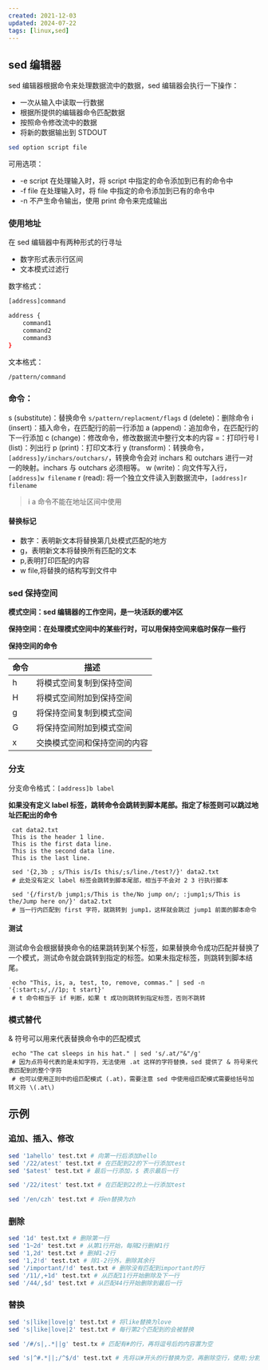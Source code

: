 ```yaml
---
created: 2021-12-03
updated: 2024-07-22
tags: [linux,sed]
---
```


## sed 编辑器

sed 编辑器根据命令来处理数据流中的数据，sed 编辑器会执行一下操作：
- 一次从输入中读取一行数据
- 根据所提供的编辑器命令匹配数据
- 按照命令修改流中的数据
- 将新的数据输出到 STDOUT

```bash
sed option script file
```
可用选项：
- -e script 在处理输入时，将 script 中指定的命令添加到已有的命令中
- -f file 在处理输入时，将 file 中指定的命令添加到已有的命令中
- -n 不产生命令输出，使用 print 命令来完成输出

### 使用地址

在 sed 编辑器中有两种形式的行寻址
- 数字形式表示行区间
- 文本模式过滤行

数字格式：
```bash
[address]command
```

```bash
address {
	command1
	command2
	command3
}
```

文本格式：
```bash
/pattern/command
```

### 命令：

s (substitute)：替换命令 `s/pattern/replacment/flags`
d (delete)：删除命令
i (insert)：插入命令，在匹配行的前一行添加
a (append)：追加命令，在匹配行的下一行添加
c (change)：修改命令，修改数据流中整行文本的内容
=：打印行号
l (list)：列出行
p (print)：打印文本行
y (transform)：转换命令，`[address]y/inchars/outchars/`，转换命令会对 inchars 和 outchars 进行一对一的映射。inchars 与 outchars 必须相等。
w (write)：向文件写入行，`[address]w filename`
r (read): 将一个独立文件读入到数据流中，`[address]r filename`

> i a 命令不能在地址区间中使用

#### 替换标记

- 数字：表明新文本将替换第几处模式匹配的地方
- g，表明新文本将替换所有匹配的文本
- p,表明打印匹配的内容
- w file,将替换的结构写到文件中

### sed 保持空间

**模式空间：sed 编辑器的工作空间，是一块活跃的缓冲区**

**保持空间：在处理模式空间中的某些行时，可以用保持空间来临时保存一些行**

**保持空间的命令**

| 命令 | 描述 |
| --- | --- |
| h | 将模式空间复制到保持空间 |
| H | 将模式空间附加到保持空间 |
| g | 将保持空间复制到模式空间 |
| G | 将保持空间附加到模式空间 |
| x | 交换模式空间和保持空间的内容 |

### 分支

分支命令格式：`[address]b label`

**如果没有定义 label 标签，跳转命令会跳转到脚本尾部。指定了标签则可以跳过地址匹配出的命令**
```shell
 cat data2.txt  
 This is the header 1 line.  
 This is the first data line.  
 This is the second data line.  
 This is the last line.  

 sed '{2,3b ; s/This is/Is this/;s/line./test?/}' data2.txt  
 # 此处没有定义 label 标签会跳转到脚本尾部，相当于不会对 2 3 行执行脚本  

 sed '{/first/b jump1;s/This is the/No jump on/; :jump1;s/This is the/Jump here on/}' data2.txt  
 # 当一行内匹配到 first 字符，就跳转到 jump1，这样就会跳过 jump1 前面的脚本命令
 ```

#### 测试

测试命令会根据替换命令的结果跳转到某个标签，如果替换命令成功匹配并替换了一个模式，测试命令就会跳转到指定的标签。如果未指定标签，则跳转到脚本结尾。
```shell
 echo "This, is, a, test, to, remove, commas." | sed -n '{:start;s/,//1p; t start}'  
 # t 命令相当于 if 判断，如果 t 成功则跳转到指定标签，否则不跳转
```

### 模式替代

& 符号可以用来代表替换命令中的匹配模式

```shell
 echo "The cat sleeps in his hat." | sed 's/.at/"&"/g'  
 # 因为点符号代表的是未知字符，无法使用 .at 这样的字符替换，sed 提供了 & 符号来代表匹配到的整个字符  
 # 也可以使用正则中的组匹配模式 (.at)，需要注意 sed 中使用组匹配模式需要给括号加转义符 \(.at\)
```

## 示例

### 追加、插入、修改

```bash
sed '1ahello' test.txt # 向第一行后添加hello
sed '/22/atest' test.txt # 在匹配到22的下一行添加test
sed '$atest' test.txt # 最后一行添加，$ 表示最后一行

sed '/22/itest' test.txt # 在匹配到22的上一行添加test

sed '/en/czh' test.txt # 将en替换为zh
```

### 删除

```bash
sed '1d' test.txt # 删除第一行
sed '1~2d' test.txt # 从第1行开始，每隔2行删掉1行
sed '1,2d' test.txt # 删掉1-2行
sed '1,2!d' test.txt # 除1-2行外，删除其余行
sed '/important/!d' test.txt # 删除没有匹配到important的行
sed '/11/,+1d' test.txt # 从匹配11行开始删除及下一行
sed '/44/,$d' test.txt # 从匹配44行开始删除到最后一行
```

### 替换

```bash
sed 's|like|love|g' test.txt # 将like替换为love
sed 's|like|love|2' test.txt # 每行第2个匹配到的会被替换

sed '/#/s|,.*||g' test.tx # 匹配有#的行，再将逗号后的内容置为空

sed 's|^#.*||;/^$/d' test.txt # 先将以#开头的行替换为空，再删除空行，使用;分割操作
```